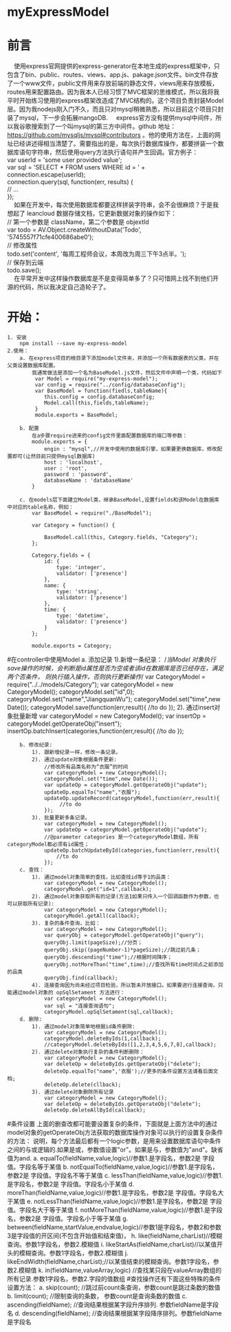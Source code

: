 # myExpressModel
# 前言
&nbsp;&nbsp;&nbsp;&nbsp;使用express官网提供的express-generator在本地生成的express框架中，只包含了bin、public、routes、views、app.js、pakage.json文件。bin文件存放了一个www文件，public文件用来存放前端的静态文件，views用来存放模板，routes用来配置路由。因为我本人已经习惯了MVC框架的思维模式，所以我将我平时开始练习使用的express框架改造成了MVC结构的。这个项目负责封装Model 层。因为我nodejs刚入门不久，而且只对mysql稍微熟悉，所以目前这个项目只封装了mysql，下一步会拓展mangoDB.
&nbsp;&nbsp;&nbsp;&nbsp;express官方没有提供mysql中间件，所以我谷歌搜索到了一个叫mysql的第三方中间件。github 地址：https://github.com/mysqljs/mysql#contributors 。他的使用方法在，上面的网址已经讲述得相当清楚了。需要指出的是，每次执行数据库操作，都要拼装一个数据库语句字符串，然后使用query方法执行语句并产生回调。官方例子：<br/>
   var userId = 'some user provided value';<br/>
var sql    = 'SELECT * FROM users WHERE id = ' + connection.escape(userId);<br/>
connection.query(sql, function(err, results) {<br/>
  // ...<br/>
});<br/>
&nbsp;&nbsp;&nbsp;&nbsp;如果在开发中，每次使用数据库都要这样拼装字符串，会不会很麻烦？于是我想起了 leancloud 数据存储文档，它更新数据对象的操作如下：<br/>
// 第一个参数是 className，第二个参数是 objextId<br/>
  var todo = AV.Object.createWithoutData('Todo', '5745557f71cfe400686abe0');<br/>
  // 修改属性<br/>
  todo.set('content', '每周工程师会议，本周改为周三下午3点半。');<br/>
  // 保存到云端<br/>
  todo.save();<br/>
  &nbsp;&nbsp;&nbsp;&nbsp;在平常开发中这样操作数据库是不是变得简单多了？只可惜网上找不到他们开源的代码，所以我决定自己造轮子了。
# 开始：
    1. 安装
        npm install --save my-express-model
    2.使用：
        a. 在express项目的根目录下添加model文件夹，并添加一个所有数据表的父类，并在父类设置数据库配置。
       		我通常做法是添加一个名为BaseModel.js文件，然后文件中声明一个类，代码如下
	         var Model = require("my-express-model");
	         var config = require("../config/databaseConfig");
	         var BaseModel = function(fiedls,tableName){
	            this.config = config.databaseConfig;
	            Model.call(this,fields,tableName);
	         }
	         module.exports = BaseModel;
       
        b. 配置
        	在a步骤require进来的config文件里面配置数据库的端口等参数：
	        module.exports = {
				engin : "mysql",//开发中使用的数据库引擎，如果要更换数据库，修改配置即可(让然目前只提供mysql数据库)
				host : 'localhost',
				user : 'root',
				password : 'password',
				databaseName : 'databaseName'
			}

		c. 在models层下面建立Model类，继承BaseModel,设置fields和该Model在数据库中对应的table名称，例如：
			var BaseModel = require("./BaseModel");

			var Category = function() {

			    BaseModel.call(this, Category.fields, "Category");
			};

			Category.fields = {
			    id: {
			        type: 'integer',
			        validator: ['presence']
			    },
			    name: {
			        type: 'string',
			        validator: ['presence']
			    },
			    time: {
			        type: 'datetime',
			        validator: ['presence']
			    }
			};

			module.exports = Category;

#在controller中使用Model
		a. 添加记录
			1).新增一条纪录：
				 /*当Model 对象执行save操作的时候，会判断是id属性是否为空或者该id在数据库是否已经存在，满足两个否条件，
				 则执行插入操作，否则执行更新操作*/
	       		 var CategoryModel = require("../../models/Category");
	       		 var categoryModel = new CategoryModel();
				 categoryModel.set("id",0);
				 categoryModel.set("name","JiangquanWu");
				 categoryModel.set("time",new Date());
				 categoryModel.save(function(err,result){
					 //to do
				 });
			2). 通过insert对象批量新增
				var categoryModel = new CategoryModel();
				var insertOp = categoryModel.getOperateObj("insert");
				insertOp.batchInsert(categories,function(err,result){
					 //to do
				});

		b. 修改纪录:
			1). 跟新增纪录一样，修改一条记录。
			2). 通过update对象根据条件更新:
				//修改所有品类名称为“衣服”的时间
				var categoryModel = new CategoryModel();
				categoryModel.set("time",new Date());
				var updateOp = categoryModel.getOperateObj("update");
				updateOp.equalTo("name","衣服");
				updateOp.updateRecord(categoryModel,function(err,result){
					 //to do
				});
			3). 批量更新多条记录。
				var categoryModel = new CategoryModel();
				var updateOp = categoryModel.getOperateObj("update");
				//@parameter categories 是一个categoryModel数组，所有categoryModel都必须有id属性；
				updateOp.batchUpdateById(categories,function(err,result){
					//to do
				});
		c. 查找：
		    1). 通过model对象简单的查找，比如查找id等于1的品类：
		    	var categoryModel = new CategoryModel();
		    	categoryModel.get("id=1",callback);
		    2). 通过model对象获取所有的记录(方法1如果只传入一个回调函数作为参数，也可以获取所有记录):
		    	var categoryModel = new CategoryModel();
		    	categoryModel.getAll(callback);
		    3). 复杂的条件查询，比如：
		    	var categoryModel = new CategoryModel();
		    	var queryObj = categoryModel.getOperateObj("query");
				queryObj.limit(pageSize);//分页；
				queryObj.skip((pageNumber-1)*pageSize);//跳过前几条；
				queryObj.descending("time");//根据时间降序；
				queryObj.notMoreThan("time",time);//查找所有time时间点之前添加的品类
				queryObj.find(callback);
			4). 连接查询因为尚未经过项目检验，所以暂未开放接口。如果要进行连接查询，只能通过model对象的 opSqlSetament 方法进行：
				var categoryModel = new CategoryModel();
				var sql = "连接查询语句";
				categoryModel.opSqlSetament(sql,callback);
		d. 删除:
			1). 通过model对象简单地根据id条件删除:
				var categoryModel = new CategoryModel();
				categoryModel.deleteByIds(1,callback);
				//categoryModel.deleteByIds([1,2,3,4,5,6,7,8],callback);
			2). 通过delete对象执行复杂的条件判断删除：
				var categoryModel = new CategoryModel();
				var deleteOp = deleteByIds.getOperateObj("delete");
				deleteOp.equalTo("name",'衣服');//更多的条件设置方法请看后面文档;
				deleteOp.delete(cllback);
			3). 通过delete对象删除所有记录
				var categoryModel = new CategoryModel();
				var deleteOp = deleteByIds.getOperateObj("delete");
				deleteOp.deleteAllById(callback);
#条件设置
	上面的删查改都可能要设置复杂的条件，下面就是上面方法中的通过model对象的getOperateObj方法获取的数据库操作对象可以执行的设置复杂条件的方法：
	说明，每个方法最后都有一个logic参数，是用来设置数据库语句中条件之间的与或逻辑的.如果是或，参数值设置"or"。如果是与，参数值为"and"。缺省值为and.
	a. equalTo(fieldName,value,logic)//参数1.是字段名，参数2是 字段值。字段名等于某值
	b. notEqualTo(fieldName,value,logic)//参数1.是字段名，参数2是 字段值。字段名不等于某值
	c. lessThan(fieldName,value,logic)//参数1.是字段名，参数2是 字段值。字段名小于某值
	d. moreThan(fieldName,value,logic)//参数1.是字段名，参数2是 字段值。字段名大于某值
	e. notLessThan(fieldName,value,logic)//参数1.是字段名，参数2是 字段值。字段名大于等于某值
	f. notMoreThan(fieldName,value,logic)//参数1.是字段名，参数2是 字段值。字段名小于等于某值
	g. between(fieldName,startValue,endvalue,logic)//参数1是字段名，参数2和参数3是字段值的开区间(不包含开始值和结束值)，
	h. like(fieldName,charList)//模糊查询。参数1字段名，参数2.模糊值
	i. likeStartAs(fieldName,charList)//以某值开头的模糊查询。参数1字段名，参数2.模糊值
	j. likeEndWidth(fieldName,charList);//以某值结束的模糊查询。参数1字段名，参数2.模糊值
	k. in(fieldName,valueArray,logic) //查找某只段在valueArray数组的所有记录.参数1字段名，参数2.字段的值数组
#查找操作还有下面这些特殊的条件设置方法：
	a. skip(count); //跳过前count条查询，参数count是跳过条数的数值
	b. limit(count); //限制查询的条数， 参数count是查询条数的数值
	c. ascending(fieldName); //查询结果根据某字段升序排列. 参数fieldName是字段名
	d. descending(fieldName); //查询结果根据某字段降序排列。参数fieldName是字段名

	